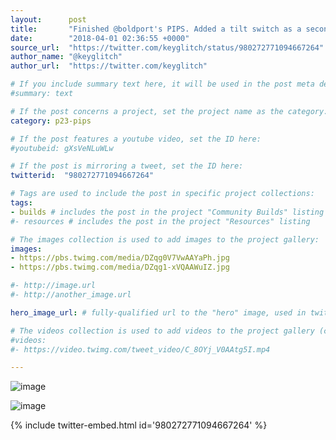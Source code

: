 ```yaml
---
layout:      post
title:       "Finished @boldport's PIPS. Added a tilt switch as a secondary rolling method too #BoldportClub"
date:        "2018-04-01 02:36:55 +0000"
source_url:  "https://twitter.com/keyglitch/status/980272771094667264"
author_name: "@keyglitch"
author_url:  "https://twitter.com/keyglitch"

# If you include summary text here, it will be used in the post meta description instead of an excerpt from the post body
#summary: text

# If the post concerns a project, set the project name as the category:
category: p23-pips

# If the post features a youtube video, set the ID here:
#youtubeid: gXsVeNLuWLw

# If the post is mirroring a tweet, set the ID here:
twitterid:  "980272771094667264"

# Tags are used to include the post in specific project collections:
tags:
- builds # includes the post in the project "Community Builds" listing
#- resources # includes the post in the project "Resources" listing

# The images collection is used to add images to the project gallery:
images:
- https://pbs.twimg.com/media/DZqg0V7VwAAYaPh.jpg
- https://pbs.twimg.com/media/DZqg1-xVQAAWuIZ.jpg

#- http://image.url
#- http://another_image.url

hero_image_url: # fully-qualified url to the "hero" image, used in twitter cards for example

# The videos collection is used to add videos to the project gallery (currently only mp4):
#videos:
#- https://video.twimg.com/tweet_video/C_8OYj_V0AAtg5I.mp4

---
```


![image](https://pbs.twimg.com/media/DZqg0V7VwAAYaPh.jpg)

![image](https://pbs.twimg.com/media/DZqg1-xVQAAWuIZ.jpg)

{% include twitter-embed.html id='980272771094667264' %}


